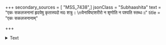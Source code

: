 +++
secondary_sources = [ "MSS_7438",]
jsonClass = "Subhaashita"
text = "एकः सकलजनानां हृदयेषु कृतास्पदो मदः शत्रुः।  \nयेनाविष्टशरीरो न शृणोति न पश्यति स्तब्धः॥"
title = "एकः सकलजनानाम्"

+++

<details><summary>Text</summary>

एकः सकलजनानां हृदयेषु कृतास्पदो मदः शत्रुः।  
येनाविष्टशरीरो न शृणोति न पश्यति स्तब्धः॥
</details>
